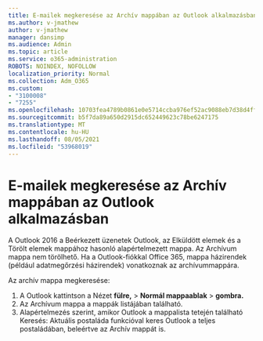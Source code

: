 ```yaml
---
title: E-mailek megkeresése az Archív mappában az Outlook alkalmazásban
ms.author: v-jmathew
author: v-jmathew
manager: dansimp
ms.audience: Admin
ms.topic: article
ms.service: o365-administration
ROBOTS: NOINDEX, NOFOLLOW
localization_priority: Normal
ms.collection: Adm_O365
ms.custom:
- "3100008"
- "7255"
ms.openlocfilehash: 10703fea4789b0861e0e5714ccba976ef52ac9088eb7d38d4ff8e95236a413c3
ms.sourcegitcommit: b5f7da89a650d2915dc652449623c78be6247175
ms.translationtype: MT
ms.contentlocale: hu-HU
ms.lasthandoff: 08/05/2021
ms.locfileid: "53968019"
---
```

# <a name="find-email-in-archive-folder-in-outlook-app"></a>E-mailek megkeresése az Archív mappában az Outlook alkalmazásban

A Outlook 2016 a Beérkezett üzenetek Outlook, az Elküldött elemek és a Törölt elemek mappához hasonló alapértelmezett mappa. Az Archívum mappa nem törölhető. Ha a Outlook-fiókkal Office 365, mappa házirendek (például adatmegőrzési házirendek) vonatkoznak az archívummappára.

Az archív mappa megkeresése:

1. A Outlook kattintson a Nézet **fülre,** > **Normál mappaablak**  >  **gombra.**
2. Az Archívum mappa a mappák listájában található.
3. Alapértelmezés szerint, amikor Outlook a mappalista tetején található Keresés: Aktuális postaláda funkcióval keres Outlook a teljes postaládában, beleértve az Archív mappát is.
